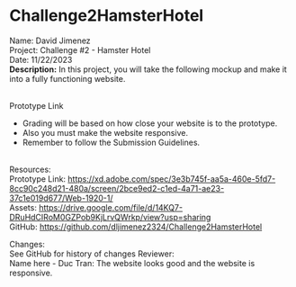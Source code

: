 # Challenge2HamsterHotel

Name: David Jimenez <br>
Project: Challenge #2 - Hamster Hotel <br>
Date: 11/22/2023 <br>
<strong>Description:</strong>
In this project, you will take the following mockup and make it into a fully functioning website.<br><br>

Prototype Link <br>
* Grading will be based on how close your website is to the prototype.<br>
* Also you must make the website responsive. <br>
* Remember to follow the Submission Guidelines.<br><br>

Resources: <br>
Prototype Link: https://xd.adobe.com/spec/3e3b745f-aa5a-460e-5fd7-8cc90c248d21-480a/screen/2bce9ed2-c1ed-4a71-ae23-37c1e019d677/Web-1920-1/  <br>
Assets: https://drive.google.com/file/d/14KQ7-DRuHdCIRoM0GZPob9KjLrvQWrkp/view?usp=sharing <br>
GitHub: https://github.com/dljimenez2324/Challenge2HamsterHotel <br>

Changes: <br>
See GitHub for history of changes
Reviewer: <br>
Name here - Duc Tran: The website looks good and the website is responsive. 
